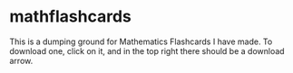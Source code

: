 # mathflashcards

This is a dumping ground for Mathematics Flashcards I have made. To download one, click on it, and in the top right there should be a download arrow.
